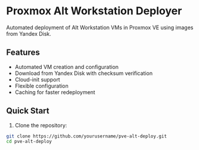 # Proxmox Alt Workstation Deployer

Automated deployment of Alt Workstation VMs in Proxmox VE using images from Yandex Disk.

## Features

- Automated VM creation and configuration
- Download from Yandex Disk with checksum verification
- Cloud-init support
- Flexible configuration
- Caching for faster redeployment

## Quick Start

1. Clone the repository:
```bash
git clone https://github.com/yourusername/pve-alt-deploy.git
cd pve-alt-deploy
